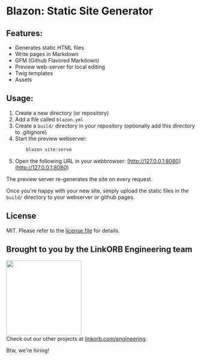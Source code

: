 Blazon: Static Site Generator
=============================

## Features:

* Generates static HTML files
* Write pages in Markdown
* GFM (Github Flavored Markdown)
* Preview web-server for local editing
* Twig templates
* Assets

## Usage:

1. Create a new directory (or repository)
2. Add a file called `blazon.yml`
3. Create a `build/` directory in your repository (optionally add this directory to .gitignore)
3. Start the preview webserver:
    ```sh
        blazon site:serve
    ```
4. Open the following URL in your webbrowser: [http://127.0.0.1:8080](http://127.0.0.1:8080)

The preview server re-generates the site on every request.

Once you're happy with your new site, simply upload the static files in the `build/` directory to your webserver or github pages.

## License

MIT. Please refer to the [license file](LICENSE.md) for details.

## Brought to you by the LinkORB Engineering team

<img src="http://www.linkorb.com/d/meta/tier1/images/linkorbengineering-logo.png" width="200px" /><br />
Check out our other projects at [linkorb.com/engineering](http://www.linkorb.com/engineering).

Btw, we're hiring!
